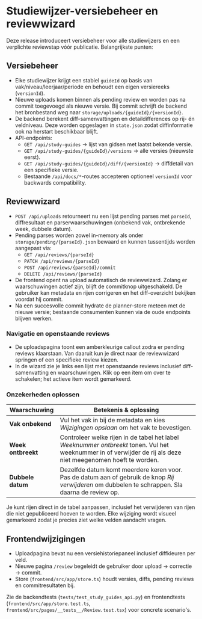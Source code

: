 # Studiewijzer-versiebeheer en reviewwizard

Deze release introduceert versiebeheer voor alle studiewijzers en een verplichte reviewstap vóór publicatie. Belangrijkste punten:

## Versiebeheer

- Elke studiewijzer krijgt een stabiel `guideId` op basis van vak/niveau/leerjaar/periode en behoudt een eigen versiereeks (`versionId`).
- Nieuwe uploads komen binnen als pending review en worden pas na commit toegevoegd als nieuwe versie. Bij commit schrijft de backend het bronbestand weg naar `storage/uploads/{guideId}/{versionId}`.
- De backend berekent diff-samenvattingen en detaildifferences op rij- én veldniveau. Deze worden opgeslagen in `state.json` zodat diffinformatie ook na herstart beschikbaar blijft.
- API-endpoints:
  - `GET /api/study-guides` → lijst van gidsen met laatst bekende versie.
  - `GET /api/study-guides/{guideId}/versions` → alle versies (nieuwste eerst).
  - `GET /api/study-guides/{guideId}/diff/{versionId}` → diffdetail van een specifieke versie.
  - Bestaande `/api/docs/*`-routes accepteren optioneel `versionId` voor backwards compatibility.

## Reviewwizard

- `POST /api/uploads` retourneert nu een lijst pending parses met `parseId`, diffresultaat en parserwaarschuwingen (onbekend vak, ontbrekende week, dubbele datum).
- Pending parses worden zowel in-memory als onder `storage/pending/{parseId}.json` bewaard en kunnen tussentijds worden aangepast via:
  - `GET /api/reviews/{parseId}`
  - `PATCH /api/reviews/{parseId}`
  - `POST /api/reviews/{parseId}/commit`
  - `DELETE /api/reviews/{parseId}`
- De frontend opent na upload automatisch de reviewwizard. Zolang er waarschuwingen actief zijn, blijft de commitknop uitgeschakeld. De gebruiker kan metadata en rijen corrigeren en het diff-overzicht bekijken voordat hij commit.
- Na een succesvolle commit hydrate de planner-store meteen met de nieuwe versie; bestaande consumenten kunnen via de oude endpoints blijven werken.

### Navigatie en openstaande reviews

- De uploadspagina toont een amberkleurige callout zodra er pending reviews klaarstaan. Van daaruit kun je direct naar de reviewwizard springen of een specifieke review kiezen.
- In de wizard zie je links een lijst met openstaande reviews inclusief diff-samenvatting en waarschuwingen. Klik op een item om over te schakelen; het actieve item wordt gemarkeerd.

### Onzekerheden oplossen

| Waarschuwing        | Betekenis & oplossing |
| ------------------- | --------------------- |
| **Vak onbekend**    | Vul het vak in bij de metadata en kies *Wijzigingen opslaan* om het vak te bevestigen. |
| **Week ontbreekt**  | Controleer welke rijen in de tabel het label *Weeknummer ontbreekt* tonen. Vul het weeknummer in of verwijder de rij als deze niet meegenomen hoeft te worden. |
| **Dubbele datum**   | Dezelfde datum komt meerdere keren voor. Pas de datum aan of gebruik de knop *Rij verwijderen* om dubbelen te schrappen. Sla daarna de review op. |

Je kunt rijen direct in de tabel aanpassen, inclusief het verwijderen van rijen die niet gepubliceerd hoeven te worden. Elke wijziging wordt visueel gemarkeerd zodat je precies ziet welke velden aandacht vragen.

## Frontendwijzigingen

- Uploadpagina bevat nu een versiehistoriepaneel inclusief diffkleuren per veld.
- Nieuwe pagina `/review` begeleidt de gebruiker door upload → correctie → commit.
- Store (`frontend/src/app/store.ts`) houdt versies, diffs, pending reviews en commitresultaten bij.

Zie de backendtests (`tests/test_study_guides_api.py`) en frontendtests (`frontend/src/app/store.test.ts`, `frontend/src/pages/__tests__/Review.test.tsx`) voor concrete scenario's.
